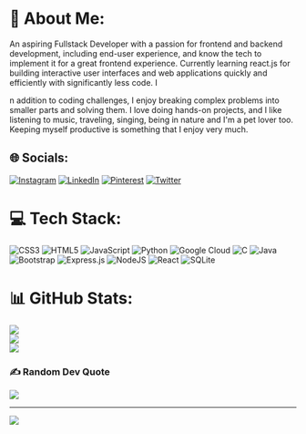# 💫 About Me:
An aspiring Fullstack Developer with a passion for frontend and backend development, including end-user experience, and know the tech to implement it for a great frontend experience. Currently learning react.js for building interactive user interfaces and web applications quickly and efficiently with significantly less code. I

n addition to coding challenges, I enjoy breaking complex problems into smaller parts and solving them. I love doing hands-on projects, and I like listening to music, traveling, singing, being in nature and I'm a pet lover too. Keeping myself productive is something that I enjoy very much. 


## 🌐 Socials:
[![Instagram](https://img.shields.io/badge/Instagram-%23E4405F.svg?logo=Instagram&logoColor=white)](https://instagram.com/pramod._.raina) [![LinkedIn](https://img.shields.io/badge/LinkedIn-%230077B5.svg?logo=linkedin&logoColor=white)](https://linkedin.com/in/pramodtoleti) [![Pinterest](https://img.shields.io/badge/Pinterest-%23E60023.svg?logo=Pinterest&logoColor=white)](https://pinterest.com/pramu47) [![Twitter](https://img.shields.io/badge/Twitter-%231DA1F2.svg?logo=Twitter&logoColor=white)](https://twitter.com/pramod_toleti) 

# 💻 Tech Stack:
![CSS3](https://img.shields.io/badge/css3-%231572B6.svg?style=for-the-badge&logo=css3&logoColor=white) ![HTML5](https://img.shields.io/badge/html5-%23E34F26.svg?style=for-the-badge&logo=html5&logoColor=white) ![JavaScript](https://img.shields.io/badge/javascript-%23323330.svg?style=for-the-badge&logo=javascript&logoColor=%23F7DF1E) ![Python](https://img.shields.io/badge/python-3670A0?style=for-the-badge&logo=python&logoColor=ffdd54) ![Google Cloud](https://img.shields.io/badge/Google%20Cloud-%234285F4.svg?style=for-the-badge&logo=google-cloud&logoColor=white) ![C](https://img.shields.io/badge/c-%2300599C.svg?style=for-the-badge&logo=c&logoColor=white) ![Java](https://img.shields.io/badge/java-%23ED8B00.svg?style=for-the-badge&logo=java&logoColor=white) ![Bootstrap](https://img.shields.io/badge/bootstrap-%23563D7C.svg?style=for-the-badge&logo=bootstrap&logoColor=white) ![Express.js](https://img.shields.io/badge/express.js-%23404d59.svg?style=for-the-badge&logo=express&logoColor=%2361DAFB) ![NodeJS](https://img.shields.io/badge/node.js-6DA55F?style=for-the-badge&logo=node.js&logoColor=white) ![React](https://img.shields.io/badge/react-%2320232a.svg?style=for-the-badge&logo=react&logoColor=%2361DAFB) ![SQLite](https://img.shields.io/badge/sqlite-%2307405e.svg?style=for-the-badge&logo=sqlite&logoColor=white) 
# 📊 GitHub Stats:
![](https://github-readme-stats.vercel.app/api?username=PramodToleti&theme=dark&hide_border=false&include_all_commits=false&count_private=false)<br/>
![](https://github-readme-streak-stats.herokuapp.com/?user=PramodToleti&theme=dark&hide_border=false)<br/>
![](https://github-readme-stats.vercel.app/api/top-langs/?username=PramodToleti&theme=dark&hide_border=false&include_all_commits=false&count_private=false&layout=compact)

### ✍️ Random Dev Quote
![](https://quotes-github-readme.vercel.app/api?type=horizontal&theme=radical)

---
[![](https://visitcount.itsvg.in/api?id=PramodToleti&icon=2&color=5)](https://visitcount.itsvg.in)
